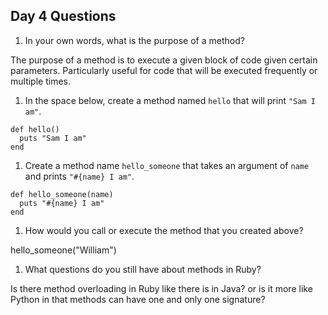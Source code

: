 ## Day 4 Questions

1. In your own words, what is the purpose of a method?  

The purpose of a method is to execute a given block of code given certain parameters. Particularly useful for code that will be executed frequently or multiple times.  


1. In the space below, create a method named `hello` that will print `"Sam I am"`.  

```
def hello()
  puts "Sam I am"
end
```  

1. Create a method name `hello_someone` that takes an argument of `name` and prints `"#{name} I am"`.  

```
def hello_someone(name)
  puts "#{name} I am"
end
```  


1. How would you call or execute the method that you created above?

hello_someone("William")

1. What questions do you still have about methods in Ruby?  

Is there method overloading in Ruby like there is in Java? or is it more like Python in that methods can have one and only one signature?  
